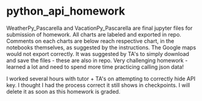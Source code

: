 # python_api_homework

WeatherPy_Pascarella and VacationPy_Pascarella are final jupyter files for submission of homework.
All charts are labeled and exported in repo. 
Comments on each charts are below reach respective chart, in the notebooks themselves, as suggested by the instructions.
The Google maps would not export correctly.  It was suggested by TA's to simply download and save the files - these are also in repo.
Very challenging homework - learned a lot and need to spend more time practicing calling json data! 

I worked several hours with tutor + TA's on attempting to correctly hide API key.  I thought I had the process correct it still shows in checkpoints. 
I will delete it as soon as this homework is graded. 
